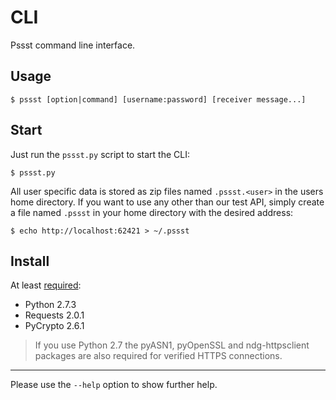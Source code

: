 CLI
===
Pssst command line interface.

Usage
-----
```
$ pssst [option|command] [username:password] [receiver message...]
```

Start
-----
Just run the `pssst.py` script to start the CLI:

```
$ pssst.py
```

All user specific data is stored as zip files named `.pssst.<user>` in the
users home directory. If you want to use any other than our test API, simply
create a file named `.pssst` in your home directory with the desired address:

```
$ echo http://localhost:62421 > ~/.pssst
```

Install
-------
At least [required](pssst.pip):

* Python 2.7.3
* Requests 2.0.1
* PyCrypto 2.6.1

> If you use Python 2.7 the pyASN1, pyOpenSSL and ndg-httpsclient packages are
> also required for verified HTTPS connections.

----
Please use the `--help` option to show further help.
